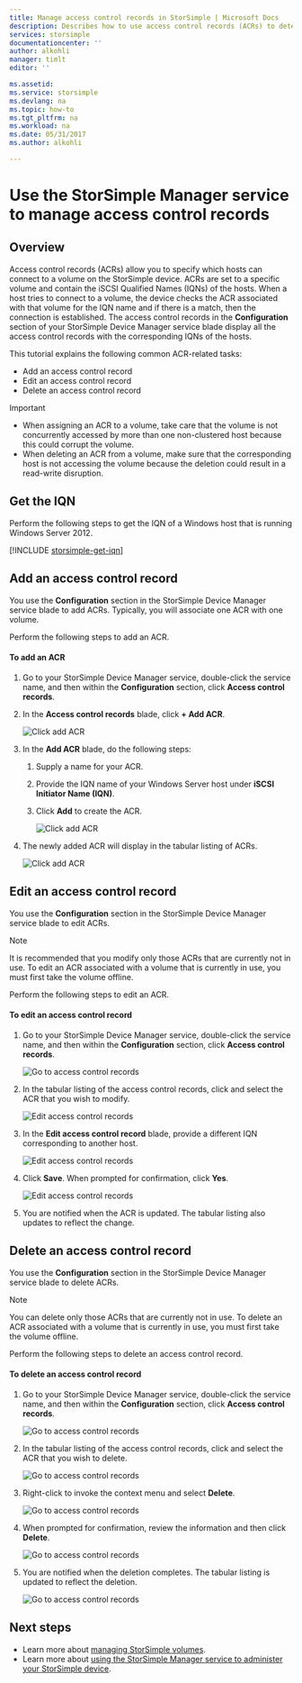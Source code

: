 ```yaml
---
title: Manage access control records in StorSimple | Microsoft Docs
description: Describes how to use access control records (ACRs) to determine which hosts can connect to a volume on the StorSimple device.
services: storsimple
documentationcenter: ''
author: alkohli
manager: timlt
editor: ''

ms.assetid: 
ms.service: storsimple
ms.devlang: na
ms.topic: how-to
ms.tgt_pltfrm: na
ms.workload: na
ms.date: 05/31/2017
ms.author: alkohli

---
```

# Use the StorSimple Manager service to manage access control records

## Overview
Access control records (ACRs) allow you to specify which hosts can connect to a volume on the StorSimple device. ACRs are set to a specific volume and contain the iSCSI Qualified Names (IQNs) of the hosts. When a host tries to connect to a volume, the device checks the ACR associated with that volume for the IQN name and if there is a match, then the connection is established. The access control records in the **Configuration** section of your StorSimple Device Manager service blade display all the access control records with the corresponding IQNs of the hosts.

This tutorial explains the following common ACR-related tasks:

* Add an access control record
* Edit an access control record
* Delete an access control record

> [!IMPORTANT]
> * When assigning an ACR to a volume, take care that the volume is not concurrently accessed by more than one non-clustered host because this could corrupt the volume.
> * When deleting an ACR from a volume, make sure that the corresponding host is not accessing the volume because the deletion could result in a read-write disruption.

## Get the IQN

Perform the following steps to get the IQN of a Windows host that is running Windows Server 2012.

[!INCLUDE [storsimple-get-iqn](../../includes/storsimple-get-iqn.md)]


## Add an access control record
You use the **Configuration** section in the StorSimple Device Manager service blade to add ACRs. Typically, you will associate one ACR with one volume.

Perform the following steps to add an ACR.

#### To add an ACR

1. Go to your StorSimple Device Manager service, double-click the service name, and then within the **Configuration** section, click **Access control records**.
2. In the **Access control records** blade, click **+ Add ACR**.

    ![Click add ACR](./media/storsimple-8000-manage-acrs/createacr1.png)

3. In the **Add ACR** blade, do the following steps:

    1. Supply a name for your ACR.
    
    2. Provide the IQN name of your Windows Server host under **iSCSI Initiator Name (IQN)**.

    3. Click **Add** to create the ACR.

        ![Click add ACR](./media/storsimple-8000-manage-acrs/createacr2.png)

4.  The newly added ACR will display in the tabular listing of ACRs.

    ![Click add ACR](./media/storsimple-8000-manage-acrs/createacr5.png)


## Edit an access control record
You use the **Configuration** section in the StorSimple Device Manager service blade to edit ACRs.

> [!NOTE]
> It is recommended that you modify only those ACRs that are currently not in use. To edit an ACR associated with a volume that is currently in use, you must first take the volume offline.

Perform the following steps to edit an ACR.

#### To edit an access control record
1.  Go to your StorSimple Device Manager service, double-click the service name, and then within the **Configuration** section, click **Access control records**.

    ![Go to access control records](./media/storsimple-8000-manage-acrs/createacr1.png)

2. In the tabular listing of the access control records, click and select the ACR that you wish to modify.

    ![Edit access control records](./media/storsimple-8000-manage-acrs/editacr1.png)

3. In the **Edit access control record** blade, provide a different IQN corresponding to another host.

    ![Edit access control records](./media/storsimple-8000-manage-acrs/editacr2.png)

4. Click **Save**. When prompted for confirmation, click **Yes**. 

    ![Edit access control records](./media/storsimple-8000-manage-acrs/editacr3.png)

5. You are notified when the ACR is updated. The tabular listing also updates to reflect the change.

   
## Delete an access control record
You use the **Configuration** section in the StorSimple Device Manager service blade to delete ACRs.

> [!NOTE]
> You can delete only those ACRs that are currently not in use. To delete an ACR associated with a volume that is currently in use, you must first take the volume offline.

Perform the following steps to delete an access control record.

#### To delete an access control record
1.  Go to your StorSimple Device Manager service, double-click the service name, and then within the **Configuration** section, click **Access control records**.

    ![Go to access control records](./media/storsimple-8000-manage-acrs/createacr1.png)

2. In the tabular listing of the access control records, click and select the ACR that you wish to delete.

    ![Go to access control records](./media/storsimple-8000-manage-acrs/deleteacr1.png)

3. Right-click to invoke the context menu and select **Delete**.

    ![Go to access control records](./media/storsimple-8000-manage-acrs/deleteacr2.png)

4. When prompted for confirmation, review the information and then click **Delete**.

    ![Go to access control records](./media/storsimple-8000-manage-acrs/deleteacr3.png)

5. You are notified when the deletion completes. The tabular listing is updated to reflect the deletion.

    ![Go to access control records](./media/storsimple-8000-manage-acrs/deleteacr5.png)

## Next steps
* Learn more about [managing StorSimple volumes](storsimple-8000-manage-volumes-u2.md).
* Learn more about [using the StorSimple Manager service to administer your StorSimple device](storsimple-8000-manager-service-administration.md).

